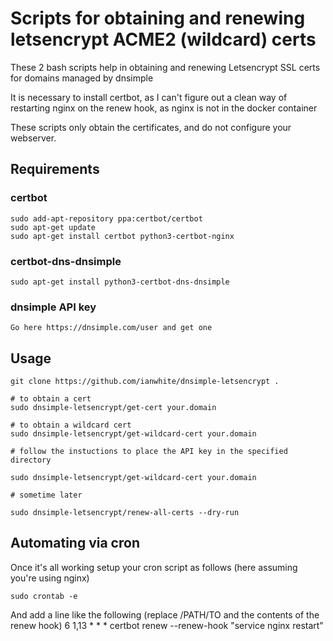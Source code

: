 # Scripts for obtaining and renewing letsencrypt ACME2 (wildcard) certs

These 2 bash scripts help in obtaining and renewing Letsencrypt SSL certs for domains managed by dnsimple

It is necessary to install certbot, as I can't figure out a clean way of restarting nginx on the renew hook, as nginx is not in the docker container

These scripts only obtain the certificates, and do not configure your webserver.

## Requirements

### certbot

    sudo add-apt-repository ppa:certbot/certbot
    sudo apt-get update
    sudo apt-get install certbot python3-certbot-nginx

### certbot-dns-dnsimple

    sudo apt-get install python3-certbot-dns-dnsimple

### dnsimple API key

    Go here https://dnsimple.com/user and get one

## Usage

    git clone https://github.com/ianwhite/dnsimple-letsencrypt .

    # to obtain a cert
    sudo dnsimple-letsencrypt/get-cert your.domain

    # to obtain a wildcard cert
    sudo dnsimple-letsencrypt/get-wildcard-cert your.domain

    # follow the instuctions to place the API key in the specified directory

    sudo dnsimple-letsencrypt/get-wildcard-cert your.domain

    # sometime later

    sudo dnsimple-letsencrypt/renew-all-certs --dry-run

## Automating via cron

Once it's all working setup your cron script as follows (here assuming you're using nginx)

    sudo crontab -e

And add a line like the following (replace /PATH/TO and the contents of the renew hook)
6 1,13 * * * certbot renew --renew-hook "service nginx restart"


